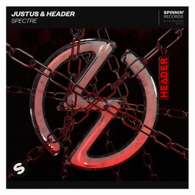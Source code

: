 [![Header](https://github.com/Nikolayhous/NikolayHous/blob/main/assets/justus-feat-header-spectre.png)](https://github.com/Nikolayhous)
